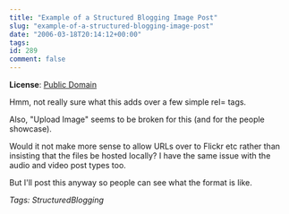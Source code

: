 ```yaml
---
title: "Example of a Structured Blogging Image Post"
slug: "example-of-a-structured-blogging-image-post"
date: "2006-03-18T20:14:12+00:00"
tags:
id: 289
comment: false
---
```


        

**License**: [Public Domain](http://creativecommons.org/licenses/publicdomain/)
   <div>

Hmm, not really sure what this adds over a few simple rel= tags. 

Also, "Upload Image" seems to be broken for this (and for the people showcase). 

Would it not make more sense to allow URLs over to Flickr etc rather than insisting that the files be hosted locally? I have the same issue with the audio and video post types too.

But I'll post this anyway so people can see what the format is like.
</div>   

_Tags: StructuredBlogging_

<script type="application/x-subnode; charset=utf-8">
       <!-- the following is structured blog data for machine readers. -->
       <subnode xmlns:data-view="http://www.w3.org/2003/g/data-view#" data-view:transformation="http://structuredblogging.org/subnode-to-rdf-interpreter.xsl" xmlns="http://www.structuredblogging.org/xmlns#subnode">
            <xml-structured-blog-entry xmlns="http://www.structuredblogging.org/xmlns">
              <generator id="wpsb-1" type="x-wpsb-post" version="1"/><media title="Slaphead" license="publicdomain" type="media/image"><description>Hmm, not really sure what this adds over a few simple rel= tags. 

Also,  Upload Image  seems to be broken for this (and for the people showcase). 

Would it not make more sense to allow URLs over to Flickr etc rather than insisting that the files be hosted locally? I have the same issue with the audio and video post types too.

But I'll post this anyway so people can see what the format is like.</description><tags>StructuredBlogging</tags></media>
            </xml-structured-blog-entry>
       </subnode>
       </script>
